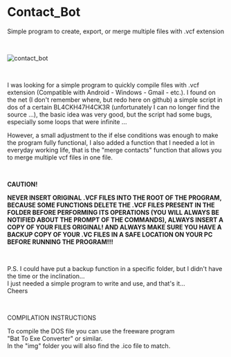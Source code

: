 # Contact_Bot
Simple program to create, export, or merge multiple files with .vcf extension



</br>

<p>
  <img src="https://raw.githubusercontent.com/JonnyBanana/Contact_Bot/main/img/cbot.PNG"   title="contact_bot">
</p>

</br>


I was looking for a simple program to quickly compile files with .vcf extension (Compatible with Android - Windows - Gmail - etc.).
I found on the net (I don't remember where, but redo here on github) a simple script in dos of a certain BL4CKH47H4CK3R (unfortunately I can no longer find the source ...), the basic idea was very good, but the script had some bugs, especially some loops that were infinite ...

However, a small adjustment to the if else conditions was enough to make the program fully functional, I also added a function that I needed a lot in everyday working life, that is the "merge contacts" function that allows you to merge multiple vcf files in one file.

</BR>

<b>CAUTION!</b>

<b>NEVER INSERT ORIGINAL .VCF FILES INTO THE ROOT OF THE PROGRAM, BECAUSE SOME FUNCTIONS DELETE THE .VCF FILES PRESENT IN THE FOLDER BEFORE PERFORMING ITS OPERATIONS (YOU WILL ALWAYS BE NOTIFIED ABOUT THE PROMPT OF THE COMMANDS), ALWAYS INSERT A COPY OF YOUR FILES ORIGINAL! AND ALWAYS MAKE SURE YOU HAVE A BACKUP COPY OF YOUR .VC FILES IN A SAFE LOCATION ON YOUR PC BEFORE RUNNING THE PROGRAM!!!</b>

</BR>


P.S. I could have put a backup function in a specific folder, but I didn't have the time or the inclination...</BR>
I just needed a simple program to write and use, and that's it... </BR>
Cheers


</BR>



COMPILATION INSTRUCTIONS

To compile the DOS file you can use the freeware program</BR>
"Bat To Exe Converter" or similar.</BR>
In the "img" folder you will also find the .ico file to match.

</BR>
